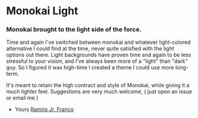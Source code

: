 # Monokai Light
### Monokai brought to the light side of the force.

Time and again I've switched between monokai and whatever light-colored alternative I could find at the time, never quite satisfied with the light options out there. Light backgrounds have proven time and again to be less stressful to your vision, and I've always been more of a "light" than "dark" guy. So I figured it was high-time I created a theme I could use more long-term.

It's meant to retain the high contract and style of Monokai, while giving it a much lighter feel. Suggestions are very much welcome, ( just open an issue or email me )

- Yours
[Ramiro Jr. Franco](http://ramiro.mx)
